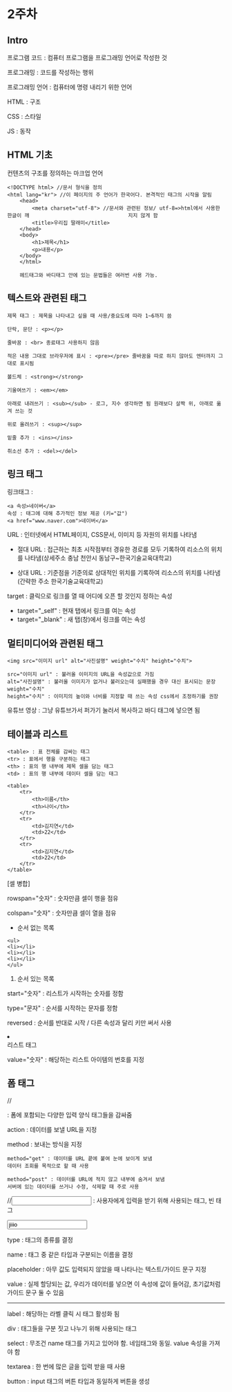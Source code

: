 # 2주차

## Intro

프로그램 코드 : 컴퓨터 프로그램을 프로그래밍 언어로 작성한 것

프로그래밍 : 코드를 작성하는 행위

프로그래밍 언어 : 컴퓨터에 명령 내리기 위한 언어

HTML : 구조

CSS : 스타일

JS : 동작



## HTML 기초

컨텐츠의 구조를 정의하는 마크업 언어

```
<!DOCTYPE html> //문서 형식을 정의
<html lang="kr"> //이 페이지의 주 언어가 한국어다. 본격적인 태그의 시작을 알림
	<head>
		<meta charset="utf-8"> //문서와 관련된 정보/ utf-8=>html에서 사용한 한글이 깨								지지 않게 함
		<title>우리집 딸래미</title>
	</head>
	<body>
		<h1>제목</h1>
		<p>내용</p>
	</body>
	</html>
	
	헤드태그와 바디태그 안에 있는 문법들은 여러번 사용 가능.
```



## 텍스트와 관련된 태그

```
제목 태그 : 제목을 나타내고 싶을 때 사용/중요도에 따라 1~6까지 씀

단락, 문단 : <p></p>

줄바꿈 : <br> 종료태그 사용하지 않음

적은 내용 그대로 브라우저에 표시 : <pre></pre> 줄바꿈을 따로 하지 않아도 엔터까지 그대로 표시됨

볼드체 : <strong></strong>

기울여쓰기 : <em></em>

아래로 내려쓰기 : <sub></sub> - 로그, 지수 생각하면 됨 원래보다 살짝 위, 아래로 옮겨 쓰는 것

위로 올려쓰기 : <sup></sup>

밑줄 추가 : <ins></ins>

취소선 추가 : <del></del>
```



## 링크 태그

링크태그 : <a></a>

```
<a 속성>네이버</a>
속성 : 태그에 대해 추가적인 정보 제공 (키="값")
<a href="www.naver.com">네이버</a>
```

URL : 인터넷에서 HTML페이지, CSS문서, 이미지 등 자원의 위치를 나타냄

- 절대 URL : 접근하는 최초 시작점부터 경유한 경로를 모두 기록하여 리소스의 위치를 나타냄(상세주소 충남 천안시 동남구~한국기술교육대학교)

-  상대 URL : 기준점을 기준의로 상대적인 위치를 기록하여 리소스의 위치를 나타냄 (간략한 주소 한국기술교육대학교)

target : 클릭으로 링크를 열 때 어디에 오픈 할 것인지 정하는 속성

- target="_self" : 현재 탭에서 링크를 여는 속성
- target="_blank" : 새 탭(창)에서 링크를 여는 속성



## 멀티미디어와 관련된 태그

```
<img src="이미지 url" alt="사진설명" weight="수치" height="수치">

src="이미지 url" : 불러올 이미지의 URL을 속성값으로 가짐
alt="사진설명" : 불러올 이미지가 없거나 불러오는데 실패했을 경우 대신 표시되는 문장
weight="수치"
height="수치" : 이미지의 높이와 너비를 지정할 때 쓰는 속성 css에서 조정하기를 권장
```



유튜브 영상 : 그냥 유튜브가서 퍼가기 눌러서 복사하고 바디 태그에 넣으면 됨



## 테이블과 리스트

```
<table> : 표 전체를 감싸는 태그
<tr> : 표에서 행을 구분하는 태그
<th> : 표의 행 내부에 제목 셀을 담는 태그
<td> : 표의 행 내부에 데이터 셀을 담는 태그
```

```
<table>
	<tr>
		<th>이름</th>
		<th>나이</th>
	</tr>
	<tr>
		<td>김지연</td>
		<td>22</td>
	</tr>
	<tr>
		<td>김지연</td>
		<td>22</td>
	</tr>
</table>
```

[셀 병합]

rowspan="숫자" : 숫자만큼 셀이 행을 점유

colspan="숫자" : 숫자만큼 셀이 열을 점유



- 순서 없는 목록 <ul></ul>  

```
<ul>
<li></li>
<li></li>
<li></li>
</ul>
```



1. 순서 있는 목록 <ol></ol>

start="숫자" : 리스트가 시작하는 숫자를 정함

type="문자" : 순서를 시작하는 문자를 정함

reversed : 순서를 반대로 시작 / 다른 속성과 달리 키만 써서 사용



<li></li> 리스트 태그

value="숫자" : 해당하는 리스트 아이템의 번호를 지정



## 폼 태그

// <form> : 폼에 포함되는 다양한 입력 양식 태그들을 감싸줌

action : 데이터를 보낼 URL을 지정

method : 보내는 방식을 지정

```
method="get" : 데이터를 URL 끝에 붙여 눈에 보이게 보냄
데이터 조회를 목적으로 할 때 사용

method="post" : 데이터를 URL에 적지 않고 내부에 숨겨서 보냄
서버에 있는 데이터를 쓰거나 수정, 삭제할 때 주로 사용
```

//<input> : 사용자에게 입력을 받기 위해 사용되는 태그, 빈 태그

<input type="text" name="id" placeholder="아이디를 입력하세요" value="jiiio">

type : 태그의 종류를 결정

name : 태그 중 같은 타입과 구분되는 이름을 결정

placeholder : 아무 값도 입력되지 않았을 때 나타나는 텍스트/가이드 문구 지정

value : 실제 할당되는 값, 우리가 데이터를 넣으면 이 속성에 값이 들어감, 초기값처럼 가이드 문구 둘 수 있음

------

label : 해당하는 라벨 클릭 시 태그 활성화 됨

div : 태그들을 구분 짓고 나누기 위해 사용되는 태그

select : 무조건 name 태그를 가지고 있어야 함. 네임태그와 동일. value 속성을 가져야 함

textarea : 한 번에 많은 글을 입력 받을 때 사용

button : input 태그의 버튼 타입과 동일하게 버튼을 생성